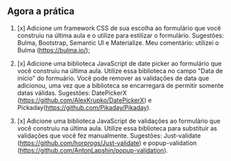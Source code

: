 ## Agora a prática

1. [x] Adicione um framework CSS de sua escolha ao formulário que você construiu na última aula e o utilize para estilizar o formulário.
Sugestões: Bulma, Bootstrap, Semantic UI e Materialize.
Meu comentário: utilizei o Bulma (https://bulma.io/);

2. [x] Adicione uma biblioteca JavaScript de date picker ao formulário que você construiu na última aula. Utilize essa biblioteca no campo "Data de início" do formuário. Você pode remover as validações de data que adicionou, uma vez que a biblioteca se encarregará de permitir somente datas válidas.
Sugestões: DatePickerX (https://github.com/AlexKrupko/DatePickerX) e Pickaday(https://github.com/Pikaday/Pikaday).

3. [x] Adicione uma biblioteca JavaScript de validações ao formulário que você construiu na última aula. Utilize essa biblioteca para substituir as validações que você fez manualmente.
Sugestões: Just-validate (https://github.com/horprogs/Just-validate) e popup-validation (https://github.com/AntonLapshin/popup-validation).